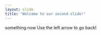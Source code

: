 ```yaml
---
layout: slide
title: "Welcome to our second slide!"
---
```

something now
Use the left arrow to go back!
